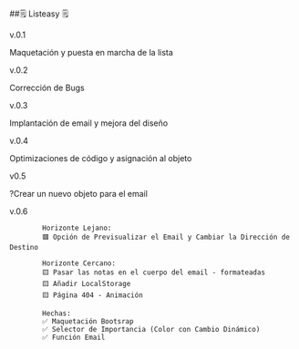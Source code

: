  ##🗒 Listeasy 🗒

v.0.1

Maquetación y puesta en marcha de la lista

v.0.2

Corrección de Bugs

v.0.3

Implantación de email y mejora del diseño

v.0.4 

Optimizaciones de código y asignación al objeto

v0.5

?Crear un nuevo objeto para el email

v.0.6

            Horizonte Lejano:
            🟥 Opción de Previsualizar el Email y Cambiar la Dirección de Destino

            Horizonte Cercano:
            🟨 Pasar las notas en el cuerpo del email - formateadas
            🟨 Añadir LocalStorage
            🟨 Página 404 - Animación
            
            Hechas:
            ✅ Maquetación Bootsrap
            ✅ Selector de Importancia (Color con Cambio Dinámico)
            ✅ Función Email

            

